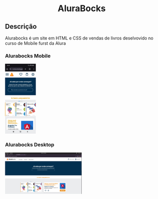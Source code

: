 <h1 align="center"> AluraBocks</h1>

<h2 > Descrição </h2>

<p font-size="1rem">
Alurabocks é um site em HTML e CSS de vendas de livros deselvovido no curso de Mobile furst da Alura </p>


<h3> Alurabocks Mobile </h3>
<img width="20%" src="assets/Alurabocks-mobile.jpeg">


<h3>Alurabocks Desktop</h3>

<img width="50%" src="assets/alurabocks-desktop.png">






